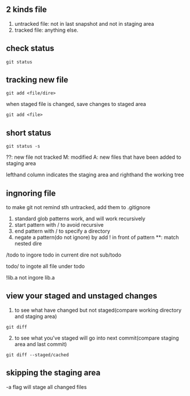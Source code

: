## 2 kinds file
1. untracked file: not in last snapshot and not in staging area
2. tracked file: anything else.

## check status

```
git status
```

## tracking new file

```
git add <file/dire>
```
when staged file is changed, save changes to staged area

```
git add <file>
```

## short status

```
git status -s
```

??: new file not tracked
M: modified
A: new files that have been added to staging area

lefthand column indicates the staging area and righthand the working tree

## ingnoring file
to make git not remind sth untracked, add them to .gitignore

1. standard glob patterns work, and will work recursively
2. start pattern with / to avoid recursive
3. end pattern with / to specify a directory
4. negate a pattern(do not ignore) by add ! in front of pattern
**: match nested dire

/todo
to ingore todo in current dire not sub/todo

todo/
to ingote all file under todo

!lib.a
not ingore lib.a

## view your staged and unstaged changes
1. to see what have changed but not staged(compare working directory and staging area)

```
git diff
```

2. to see what you've staged will go into next commit(compare staging area and last commit)

```
git diff --staged/cached
```


## skipping the staging area
-a flag will stage all changed files

